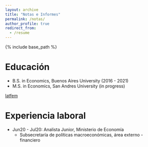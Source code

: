 ```yaml
---
layout: archive
title: "Notas e Informes"
permalink: /notas/
author_profile: true
redirect_from:
  - /resume
---
```


{% include base_path %}

Educación
======
* B.S. in Economics, Buenos Aires University (2016 - 2021)
* M.S. in Economics, San Andres University (in progress)

[latfem](https://latfem.org/cuanto-cuesta-comer-en-argentina/)

Experiencia laboral
======
* Jun20 - Jul20: Analista Junior, Ministerio de Economía 
  * Subsecretaría de políticas macroeconómicas, área externo - financiero 

